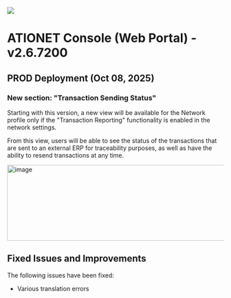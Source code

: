 <img src="https://github.com/Ationet/ationetdocs/raw/master/Content/Images/ATIOnetLogo_250x70.png" />
</p>

# ATIONET Console (Web Portal) - v2.6.7200

## PROD Deployment (Oct 08, 2025)

### New section: **"Transaction Sending Status"**
Starting with this version, a new view will be available for the Network profile only if the "Transaction Reporting" functionality is enabled in the network settings.

From this view, users will be able to see the status of the transactions that are sent to an external ERP for traceability purposes, as well as have the ability to resend transactions at any time.

<img width="776" height="176" alt="image" src="https://github.com/user-attachments/assets/7e308d57-ebe7-4147-998f-2e5f6c13a00d" />


## Fixed Issues and Improvements
The following issues have been fixed:  
- Various translation errors

